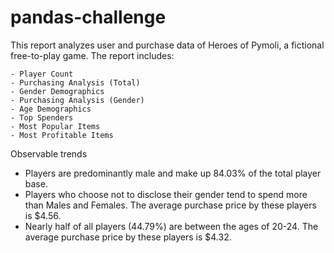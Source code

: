 # pandas-challenge

This report analyzes user and purchase data of Heroes of Pymoli, a fictional free-to-play game. The report includes:

	- Player Count
	- Purchasing Analysis (Total)
	- Gender Demographics
	- Purchasing Analysis (Gender)
	- Age Demographics
	- Top Spenders
	- Most Popular Items
	- Most Profitable Items

Observable trends

- Players are predominantly male and make up 84.03% of the total player base.
- Players who choose not to disclose their gender tend to spend more than Males and Females. The average purchase price by these players is $4.56.
- Nearly half  of all players (44.79%) are between the ages of 20-24. The average purchase price by these players is $4.32.